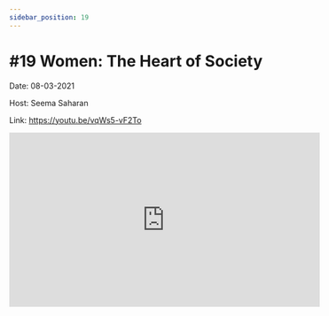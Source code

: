 ```yaml
---
sidebar_position: 19
---
```


# #19 Women: The Heart of Society

Date: 08-03-2021

Host: Seema Saharan

Link: https://youtu.be/vqWs5-vF2To

<iframe width="560" height="315" src="https://www.youtube.com/embed/vqWs5-vF2To" title="YouTube video player" frameborder="0" allow="accelerometer; autoplay; clipboard-write; encrypted-media; gyroscope; picture-in-picture; web-share" allowfullscreen></iframe>